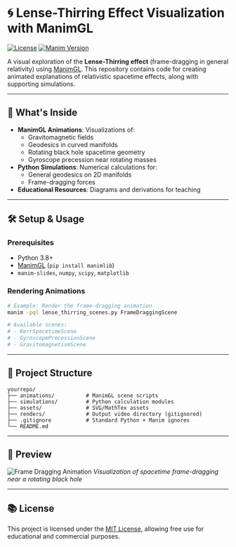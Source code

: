 # 🌀 Lense-Thirring Effect Visualization with ManimGL

[![License](https://img.shields.io/github/license/yourusername/yourrepo)](https://github.com/yourusername/yourrepo/blob/main/LICENSE)
[![Manim Version](https://img.shields.io/badge/Manim-GL-blue)](https://github.com/3b1b/manim)

A visual exploration of the **Lense-Thirring effect** (frame-dragging in general relativity) using [ManimGL](https://github.com/3b1b/manim). This repository contains code for creating animated explanations of relativistic spacetime effects, along with supporting simulations.

---

## 🎥 What's Inside

- **ManimGL Animations**: Visualizations of:
  - Gravitomagnetic fields
  - Geodesics in curved manifolds
  - Rotating black hole spacetime geometry
  - Gyroscope precession near rotating masses
- **Python Simulations**: Numerical calculations for:
  - General geodesics on 2D manifolds
  - Frame-dragging forces
- **Educational Resources**: Diagrams and derivations for teaching

---

## 🛠️ Setup & Usage

### Prerequisites
- Python 3.8+
- [ManimGL](https://github.com/3b1b/manim) (`pip install manimlib`)
- `manim-slides`, `numpy`, `scipy`, `matplotlib`


### Rendering Animations
```bash
# Example: Render the frame-dragging animation
manim -pql lense_thirring_scenes.py FrameDraggingScene

# Available scenes:
# - KerrSpacetimeScene
# - GyroscopePrecessionScene
# - GravitomagnetismScene
```

---

## 📁 Project Structure
```
yourrepo/
├── animations/          # ManimGL scene scripts
├── simulations/         # Python calculation modules
├── assets/              # SVG/MathTex assets
├── renders/             # Output video directory (gitignored)
├── .gitignore           # Standard Python + Manim ignores
└── README.md
```

---

## 📸 Preview

![Frame Dragging Animation](assets/preview.gif)
*Visualization of spacetime frame-dragging near a rotating black hole*

---

## 📚 License
This project is licensed under the [MIT License](LICENSE), allowing free use for educational and commercial purposes.
